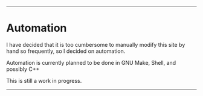 
***

# Automation

I have decided that it is too cumbersome to manually modify this site by hand so frequently, so I decided on automation.

Automation is currently planned to be done in GNU Make, Shell, and possibly C++

This is still a work in progress.

***
